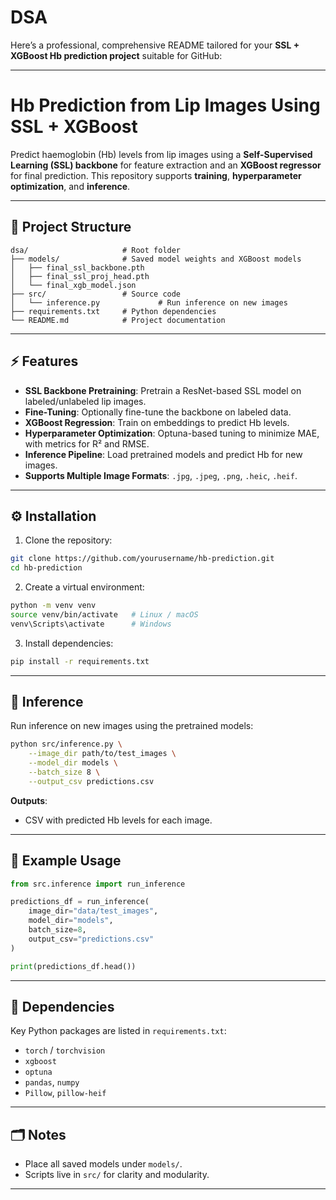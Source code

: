 # DSA


Here’s a professional, comprehensive README tailored for your **SSL + XGBoost Hb prediction project** suitable for GitHub:

---

# Hb Prediction from Lip Images Using SSL + XGBoost

Predict haemoglobin (Hb) levels from lip images using a **Self-Supervised Learning (SSL) backbone** for feature extraction and an **XGBoost regressor** for final prediction. This repository supports **training**, **hyperparameter optimization**, and **inference**.

---

## 📂 Project Structure

```
dsa/                     # Root folder
├── models/              # Saved model weights and XGBoost models
│   ├── final_ssl_backbone.pth
│   ├── final_ssl_proj_head.pth
│   └── final_xgb_model.json
├── src/                 # Source code
│   └── inference.py             # Run inference on new images
├── requirements.txt     # Python dependencies
└── README.md            # Project documentation
```

---

## ⚡ Features

* **SSL Backbone Pretraining**: Pretrain a ResNet-based SSL model on labeled/unlabeled lip images.
* **Fine-Tuning**: Optionally fine-tune the backbone on labeled data.
* **XGBoost Regression**: Train on embeddings to predict Hb levels.
* **Hyperparameter Optimization**: Optuna-based tuning to minimize MAE, with metrics for R² and RMSE.
* **Inference Pipeline**: Load pretrained models and predict Hb for new images.
* **Supports Multiple Image Formats**: `.jpg`, `.jpeg`, `.png`, `.heic`, `.heif`.

---

## ⚙️ Installation

1. Clone the repository:

```bash
git clone https://github.com/yourusername/hb-prediction.git
cd hb-prediction
```

2. Create a virtual environment:

```bash
python -m venv venv
source venv/bin/activate   # Linux / macOS
venv\Scripts\activate      # Windows
```

3. Install dependencies:

```bash
pip install -r requirements.txt
```

---

## 🧪 Inference

Run inference on new images using the pretrained models:

```bash
python src/inference.py \
    --image_dir path/to/test_images \
    --model_dir models \
    --batch_size 8 \
    --output_csv predictions.csv
```

**Outputs**:

* CSV with predicted Hb levels for each image.

---

## 📝 Example Usage

```python
from src.inference import run_inference

predictions_df = run_inference(
    image_dir="data/test_images",
    model_dir="models",
    batch_size=8,
    output_csv="predictions.csv"
)

print(predictions_df.head())
```

---

## 🔧 Dependencies

Key Python packages are listed in `requirements.txt`:

* `torch` / `torchvision`
* `xgboost`
* `optuna`
* `pandas`, `numpy`
* `Pillow`, `pillow-heif`

---

## 🗂 Notes

* Place all saved models under `models/`.
* Scripts live in `src/` for clarity and modularity.

---


